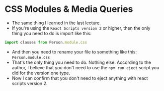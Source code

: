 # CSS Modules & Media Queries
- The same thing I learned in the last lecture.
- If you're using the `React Scripts version 2` or higher, then the only thing you need to do is import like this:
```js
import classes from Person.module.css
```
- And then you need to rename your file to something like this: `Person.module.css`
- That's the only thing you need to do. Nothing else. According to the author, I believe that you don't need to use the `npm run eject` script you did for the version one type.
- Now I can confirm that you don't need to eject anything with react scripts version 2.